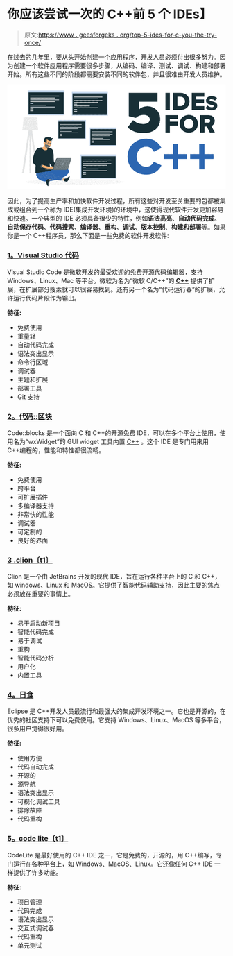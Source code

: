 # 你应该尝试一次的 C++前 5 个 IDEs】

> 原文:[https://www . geesforgeks . org/top-5-ides-for-c-you-the-try-once/](https://www.geeksforgeeks.org/top-5-ides-for-c-that-you-should-try-once/)

在过去的几年里，要从头开始创建一个应用程序，开发人员必须付出很多努力。因为创建一个软件应用程序需要很多步骤，从编码、编译、测试、调试、构建和部署开始。所有这些不同的阶段都需要安装不同的软件包，并且很难由开发人员维护。

![Top-5-IDEs-for-CPP-That-You-Should-Try-Once](img/4db3dad4122716454928a214048a30d7.png)

因此，为了提高生产率和加快软件开发过程，所有这些对开发至关重要的包都被集成或组合到一个称为 IDE(集成开发环境)的环境中，这使得现代软件开发更加容易和快速。一个典型的 IDE 必须具备很少的特性，例如**语法高亮**、**自动代码完成**、**自动保存代码**、**代码搜索**、**编译器**、**重构**、**调试**、**版本控制**、**构建和部署**等。如果你是一个 C++程序员，那么下面是一些免费的软件开发软件:

### [1。Visual Studio 代码](https://visualstudio.microsoft.com/)

Visual Studio Code 是微软开发的最受欢迎的免费开源代码编辑器，支持 Windows、Linux、Mac 等平台。微软为名为“微软 C/C++”的 [**C++**](https://www.geeksforgeeks.org/c-plus-plus/) 提供了扩展，在扩展部分搜索就可以很容易找到。还有另一个名为“代码运行器”的扩展，允许运行代码片段作为输出。

**特征:**

*   免费使用
*   重量轻
*   自动代码完成
*   语法突出显示
*   命令行区域
*   调试器
*   主题和扩展
*   部署工具
*   Git 支持

### [2。代码::区块](http://www.codeblocks.org/)

Code::blocks 是一个面向 C 和 C++的开源免费 IDE，可以在多个平台上使用，使用名为“wxWidget”的 GUI widget 工具内置 [C++](https://www.geeksforgeeks.org/c-plus-plus/) 。这个 IDE 是专门用来用 C++编程的，性能和特性都很流畅。

**特征:**

*   免费使用
*   跨平台
*   可扩展插件
*   多编译器支持
*   非常快的性能
*   调试器
*   可定制的
*   良好的界面

### [3 .clion〔t1〕](https://www.jetbrains.com/clion/)

Clion 是一个由 JetBrains 开发的现代 IDE，旨在运行各种平台上的 C 和 C++，如 windows、Linux 和 MacOS。它提供了智能代码辅助支持，因此主要的焦点必须放在重要的事情上。

**特征:**

*   易于启动新项目
*   智能代码完成
*   易于调试
*   重构
*   智能代码分析
*   用户化
*   内置工具

### [4。日食](https://www.eclipse.org/downloads/packages/release/luna/r/eclipse-ide-cc-developers)

Eclipse 是 C++开发人员最流行和最强大的集成开发环境之一。它也是开源的，在优秀的社区支持下可以免费使用。它支持 Windows、Linux、MacOS 等多平台，很多用户觉得很好用。

**特征:**

*   使用方便
*   代码自动完成
*   开源的
*   源导航
*   语法突出显示
*   可视化调试工具
*   排除故障
*   代码重构

### [5。code lite〔t1〕](https://codelite.org/)

CodeLite 是最好使用的 C++ IDE 之一，它是免费的，开源的，用 C++编写，专门运行在各种平台上，如 Windows、MacOS、Linux。它还像任何 C++ IDE 一样提供了许多功能。

**特征:**

*   项目管理
*   代码完成
*   语法突出显示
*   交互式调试器
*   代码重构
*   单元测试